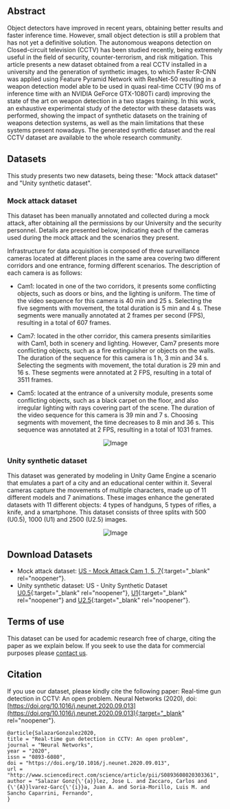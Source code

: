 ## Abstract
Object detectors have improved in recent years, obtaining better results and faster inference time. However, small object detection is still a problem that has not yet a definitive solution. The autonomous weapons detection on Closed-circuit television (CCTV) has been studied recently, being extremely useful in the field of security, counter-terrorism, and risk mitigation. This article presents a new dataset obtained from a real CCTV installed in a university and the generation of synthetic images, to which Faster R-CNN was applied using Feature Pyramid Network with ResNet-50 resulting in a weapon detection model able to be used in quasi real-time CCTV (90 ms of inference time with an NVIDIA GeForce GTX-1080Ti card) improving the state of the art on weapon detection in a two stages training. In this work, an exhaustive experimental study of the detector with these datasets was performed, showing the impact of synthetic datasets on the training of weapons detection systems, as well as the main limitations that these systems present nowadays. The generated synthetic dataset and the real CCTV dataset are available to the whole research community.

## Datasets
This study presents two new datasets, being these: "Mock attack dataset" and "Unity synthetic dataset".

### Mock attack dataset
This dataset has been manually annotated and collected during a mock attack, after obtaining all the permissions by our University and the security personnel. Details are presented below, indicating each of the cameras used during the mock attack and the scenarios they present.

Infrastructure for data acquisition is composed of three surveillance cameras located at different places in the same area covering two different corridors and one entrance, forming different scenarios. The description of each camera is as follows:

- Cam1: located in one of the two corridors, it presents some conflicting objects, such as doors or bins, and the lighting is uniform. The time of the video sequence for this camera is 40 min and 25 s. Selecting the five segments with movement, the total duration is 5 min and 4 s. These segments were manually annotated at 2 frames per second (FPS), resulting in a total of 607 frames.

- Cam7: located in the other corridor, this camera presents similarities with Cam1, both in scenery and lighting. However, Cam7 presents more conflicting objects, such as a fire extinguisher or objects on the walls. The duration of the sequence for this camera is 1 h, 3 min and 34 s. Selecting the segments with movement, the total duration is 29 min and 16 s. These segments were annotated at 2 FPS, resulting in a total of 3511 frames.

- Cam5: located at the entrance of a university module, presents some conflicting objects, such as a black carpet on the floor, and also irregular lighting with rays covering part of the scene. The duration of the video sequence for this camera is 39 min and 7 s. Choosing segments with movement, the time decreases to 8 min and 36 s. This sequence was annotated at 2 FPS, resulting in a total of 1031 frames.

<p align="center">
  <img src="https://ars.els-cdn.com/content/image/1-s2.0-S0893608020303361-gr1.jpg" alt="Image">
</p>

### Unity synthetic dataset
This dataset was generated by modeling in Unity Game Engine a scenario that emulates a part of a city and an educational center within it. Several cameras capture the movements of multiple characters, made up of 11 different models and 7 animations. These images enhance the generated datasets with 11 different objects: 4 types of handguns, 5 types of rifles, a knife, and a smartphone. This dataset consists of three splits with 500 (U0.5), 1000 (U1) and 2500 (U2.5) images.

<p align="center">
  <img src="https://ars.els-cdn.com/content/image/1-s2.0-S0893608020303361-gr2.jpg" alt="Image">
</p>

## Download Datasets
- Mock attack dataset: [US - Mock Attack Cam 1, 5, 7](https://drive.google.com/file/d/13UnaoeXkF2_SVH_mrB_EujfpCa3idlcP/view?usp=sharing){:target="_blank" rel="noopener"}.
- Unity synthetic dataset: US - Unity Synthetic Dataset [U0.5](https://drive.google.com/file/d/1N1Ew6NQEy5BI-CywuK3xR0JTOikXGEEE/view?usp=sharing){:target="_blank" rel="noopener"}, [U1](https://drive.google.com/file/d/1PS06sTnyxPJF_3Av2iEoelZwFgVOVdzE/view?usp=sharing){:target="_blank" rel="noopener"} and [U2.5](https://drive.google.com/file/d/1TUKKsWlkorWB8vRRZSDtX75QJbt4pPZi/view?usp=sharing){:target="_blank" rel="noopener"}.

## Terms of use
This dataset can be used for academic research free of charge, citing the paper as we explain below. If you seek to use the data for commercial purposes please [contact us](mailto:jaalvarez@us.es).


## Citation
If you use our dataset, please kindly cite the following paper: Real-time gun detection in CCTV: An open problem. Neural Networks (2020), doi: [https://doi.org/10.1016/j.neunet.2020.09.013](https://doi.org/10.1016/j.neunet.2020.09.013){:target="_blank" rel="noopener"}.

```
@article{SalazarGonzalez2020,
title = "Real-time gun detection in CCTV: An open problem",
journal = "Neural Networks",
year = "2020",
issn = "0893-6080",
doi = "https://doi.org/10.1016/j.neunet.2020.09.013",
url = "http://www.sciencedirect.com/science/article/pii/S0893608020303361",
author = "Salazar Gonz{\'{a}}lez, Jose L. and Zaccaro, Carlos and {\'{A}}lvarez-Garc{\'{i}}a, Juan A. and Soria-Morillo, Luis M. and Sancho Caparrini, Fernando",
}
```
